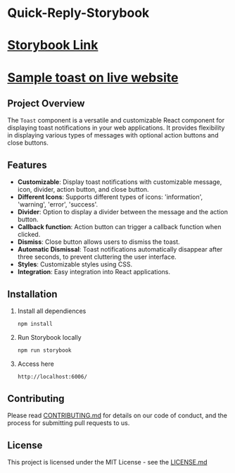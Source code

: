 # Quick-Reply-Storybook
# [Storybook Link](https://quick-reply-storybook.vercel.app/?path=/docs/components-toast--docs)

# [Sample toast on live website](https://projectstorybook.vercel.app/)

## Project Overview

The `Toast` component is a versatile and customizable React component for displaying toast notifications in your web applications. It provides flexibility in displaying various types of messages with optional action buttons and close buttons.

## Features

- **Customizable**: Display toast notifications with customizable message, icon, divider, action button, and close button.
- **Different Icons**: Supports different types of icons: 'information', 'warning', 'error', 'success'.
- **Divider**: Option to display a divider between the message and the action button.
- **Callback function**: Action button can trigger a callback function when clicked.
- **Dismiss**: Close button allows users to dismiss the toast.
- **Automatic Dismissal**: Toast notifications automatically disappear after three seconds, to prevent cluttering the user interface.
- **Styles**: Customizable styles using CSS.
- **Integration**: Easy integration into React applications.

## Installation

1. Install all dependiences
    ```bash
    npm install
    ```
2. Run Storybook locally
    ```bash
    npm run storybook
    ```
3. Access here
     ```bash
     http://localhost:6006/
     ```

## Contributing

Please read [CONTRIBUTING.md](https://gist.github.com/PurpleBooth/b24679402957c63ec426) for details on our code of conduct, and the process for submitting pull requests to us.

## License

This project is licensed under the MIT License - see the [LICENSE.md](LICENSE.md)
